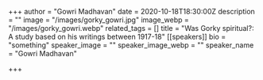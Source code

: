 +++
author = "Gowri Madhavan"
date = 2020-10-18T18:30:00Z
description = ""
image = "/images/gorky_gowri.jpg"
image_webp = "/images/gorky_gowri.webp"
related_tags = []
title = "Was Gorky spiritual?: A study based on his writings between 1917-18"
[[speakers]]
bio = "something"
speaker_image = ""
speaker_image_webp = ""
speaker_name = "Gowri Madhavan"

+++
